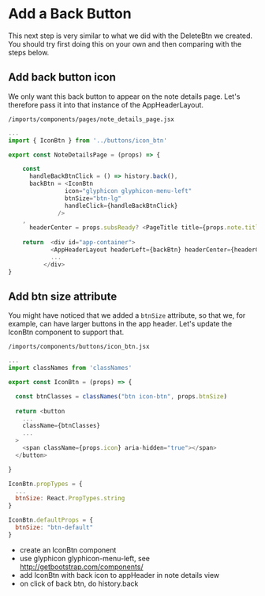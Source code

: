 # Add a Back Button

This next step is very similar to what we did with the DeleteBtn we created. You should try first doing this on your own and then comparing with the steps below.

## Add back button icon
We only want this back button to appear on the note details page.  Let's therefore pass it into that instance of the AppHeaderLayout.

 ``` /imports/components/pages/note_details_page.jsx ```

```js
...
import { IconBtn } from '../buttons/icon_btn'

export const NoteDetailsPage = (props) => {

	const
      handleBackBtnClick = () => history.back(),
      backBtn = <IconBtn
                icon="glyphicon glyphicon-menu-left"
                btnSize="btn-lg"
                handleClick={handleBackBtnClick}
              />
    ,
	  headerCenter = props.subsReady? <PageTitle title={props.note.title} /> : null
	  
	return  <div id="app-container">
            <AppHeaderLayout headerLeft={backBtn} headerCenter={headerCenter} />
            ...
          </div>
}
```


## Add btn size attribute

You might have noticed that we added a ```btnSize``` attribute, so that we, for example, can have larger buttons in the app header.  Let's update the IconBtn component to support that.


``` /imports/components/buttons/icon_btn.jsx ```

```js
...
import classNames from 'classNames'

export const IconBtn = (props) => {

  const btnClasses = classNames("btn icon-btn", props.btnSize)
  
  return <button
    ...
    className={btnClasses}
    ...
  >
    <span className={props.icon} aria-hidden="true"></span>
  </button>

}

IconBtn.propTypes = {
  ...
  btnSize: React.PropTypes.string
}

IconBtn.defaultProps = {
  btnSize: "btn-default"
}
```


- create an IconBtn component
- use glyphicon glyphicon-menu-left, see http://getbootstrap.com/components/
- add IconBtn with back icon to appHeader in note details view
- on click of back btn, do history.back
